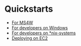 # Quickstarts

* [For MS4W](./ms4w-quickstart/index.md)
* [For developers on Windows](./install_on_windows.md)
* [For developers on *nix-systems](./quickstart.md)
* [Deploying on EC2](./quickstart-ec2.md)

